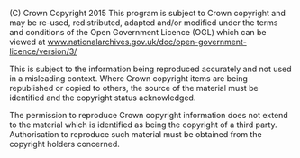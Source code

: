  (C) Crown Copyright 2015
 This program is subject to Crown copyright and may be re-used, redistributed, adapted and/or modified under the terms and conditions of the Open Government Licence (OGL) which can be viewed at www.nationalarchives.gov.uk/doc/open-government-licence/version/3/ 
  
 This is subject to the information being reproduced accurately and not used in a  misleading context. Where Crown copyright items are being republished or copied to  others, the source of the material must be identified and the copyright status  acknowledged. 
  
 The permission to reproduce Crown copyright information does not extend to the  material which is identified as being the copyright of a third party. Authorisation to  reproduce such material must be obtained from the copyright holders concerned.
